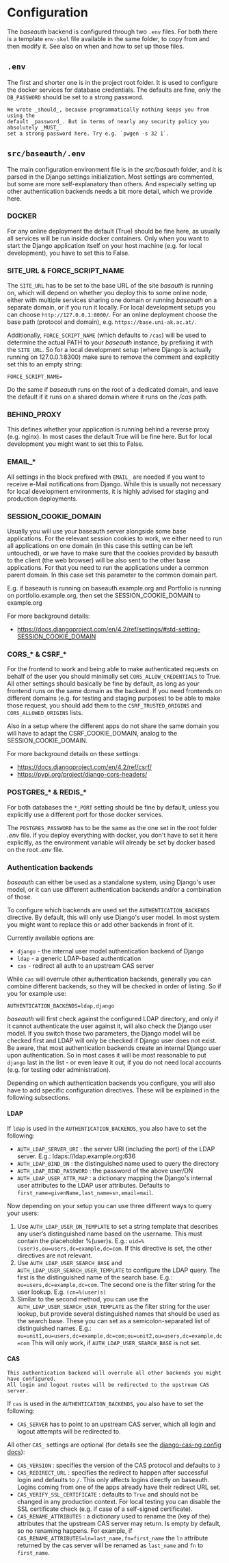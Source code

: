 # Configuration

The _baseauth_ backend is configured through two `.env` files. For both there is a template
`env-skel` file available in the same folder, to copy from and then modify it. See
also [](install.md) on when and how to set up those files.

## `.env`

The first and shorter one is in the project root folder. It is used to configure the
docker services for database credentials. The defaults are fine, only the `DB_PASSWORD`
should be set to a strong password.

```{danger}
We wrote _should_, because programmatically nothing keeps you from using the
default _password_. But in terms of nearly any security policy you absolutely _MUST_
set a strong password here. Try e.g. `pwgen -s 32 1`.
```

## `src/baseauth/.env`

The main configuration environment file is in the _src/basauth_ folder, and it is
parsed in the Django settings initialization. Most settings are commented, but some
are more self-explanatory than others. And especially setting up other authentication
backends needs a bit more detail, which we provide here.

### DOCKER

For any online deployment the default (True) should be fine here, as usually all
services will be run inside docker containers. Only when you want to start the
Django application itself on your host machine (e.g. for local development), you have
to set this to False.

### SITE_URL & FORCE_SCRIPT_NAME

The `SITE_URL` has to be set to the base URL of the site _basauth_ is running on, which
will depend on whether you deploy this to some online node, either with multiple services
sharing one domain or running _baseauth_ on a separate domain, or if you run it locally.
For local development setups you can choose `http://127.0.0.1:8000/`. For an online
deployment choose the base path (protocol and domain), e.g. `https://base.uni-ak.ac.at/`.

Additionally, `FORCE_SCRIPT_NAME` (which defaults to `/cas`) will be used to
determine the actual PATH to your _baseauth_ instance, by prefixing it with the
`SITE_URL`. So for a local development setup (where Django is actually running on
127.0.0.1:8300) make sure to remove the comment and explicitly set this to an empty
string:

```
FORCE_SCRIPT_NAME=
```

Do the same if _baseauth_ runs on the root of a dedicated domain, and leave the
default if it runs on a shared domain where it runs on the _/cas_ path.

### BEHIND_PROXY

This defines whether your application is running behind a reverse proxy (e.g. nginx).
In most cases the default True will be fine here. But for local development you might
want to set this to False.

### EMAIL\_\*

All settings in the block prefixed with `EMAIL_` are needed if you want to receive
e-Mail notifications from Django. While this is usually not necessary for local
development environments, it is highly advised for staging and production deployments.

### SESSION_COOKIE_DOMAIN

Usually you will use your baseauth server alongside some base applications. For the
relevant session cookies to work, we either need to run all applications on one
domain (in this case this setting can be left untouched), or we have to make sure
that the cookies provided by basauth to the client (the web browser) will be also
sent to the other base applications. For that you need to run the applications under
a common parent domain. In this case set this parameter to the common domain part.

E.g. if baseauth is running on baseauth.example.org and Portfolio is running on
portfolio.example.org, then set the SESSION_COOKIE_DOMAIN to example.org

For more background details:

- https://docs.djangoproject.com/en/4.2/ref/settings/#std-setting-SESSION_COOKIE_DOMAIN

### CORS\_\* & CSRF\_\*

For the frontend to work and being able to make authenticated requests on behalf
of the user you should minimally set `CORS_ALLOW_CREDENTIALS` to True. All other
settings should basically be fine by default, as long as your frontend runs on the
same domain as the backend. If you need frontends on different domains (e.g. for
testing and staging purposes) to be able to make those request, you should add them
to the `CSRF_TRUSTED_ORIGINS` and `CORS_ALLOWED_ORIGINS` lists.

Also in a setup where the different apps do not share the same domain you will have
to adapt the CSRF_COOKIE_DOMAIN, analog to the SESSION_COOKIE_DOMAIN.

For more background details on these settings:

- https://docs.djangoproject.com/en/4.2/ref/csrf/
- https://pypi.org/project/django-cors-headers/

### POSTGRES\_\* & REDIS\_\*

For both databases the `*_PORT` setting should be fine by default, unless you explicitly
use a different port for those docker services.

The `POSTGRES_PASSWORD` has to be the same as the one set in the root folder _.env_ file.
If you deploy everything with docker, you don't have to set it here explicitly, as the
environment variable will already be set by docker based on the root _.env_ file.

### Authentication backends

_baseauth_ can either be used as a standalone system, using Django's user model,
or it can use different authentication backends and/or a combination of those.

To configure which backends are used set the `AUTHENTICATION_BACKENDS` directive.
By default, this will only use Django's user model. In most system you might want
to replace this or add other backends in front of it.

Currently available options are:

- `django` - the internal user model authentication backend of Django
- `ldap` - a generic LDAP-based authentication
- `cas` - redirect all auth to an upstream CAS server

While `cas` will overrule other authentication backends, generally you can combine
different backends, so they will be checked in order of listing. So if
you for example use:

```
AUTHENTICATION_BACKENDS=ldap,django
```

_baseauth_ will first check against the configured LDAP directory, and only if it
cannot authenticate the user against it, will also check the Django user model. If
you switch those two parameters, the Django model will be checked first and LDAP
will only be checked if Django user does not exist. Be aware, that most authentication
backends create an internal Django user upon authentication. So in most cases it will
be most reasonable to put `django` last in the list - or even leave it out, if you do
not need local accounts (e.g. for testing oder administration).

Depending on which authentication backends you configure, you will also have to
add specific configuration directives. These will be explained in the following
subsections.

#### LDAP

If `ldap` is used in the `AUTHENTICATION_BACKENDS`, you also have to set the following:

- `AUTH_LDAP_SERVER_URI` : the server URI (including the port) of the LDAP server.
  E.g.: ldaps://ldap.example.org:636
- `AUTH_LDAP_BIND_DN` : the distinguished name used to query the directory
- `AUTH_LDAP_BIND_PASSWORD` : the password of the above user/DN
- `AUTH_LDAP_USER_ATTR_MAP` : a dictionary mapping the Django's internal user attributes
  to the LDAP user attributes. Defaults to `first_name=givenName,last_name=sn,email=mail`.

Now depending on your setup you can use three different ways to query your users:

1. Use `AUTH_LDAP_USER_DN_TEMPLATE` to set a string template that describes any
   user’s distinguished name based on the username. This must contain the placeholder
   %(user)s. E.g.: `uid=%(user)s,ou=users,dc=example,dc=com`. If this directive is
   set, the other directives are not relevant.
2. Use `AUTH_LDAP_USER_SEARCH_BASE` and `AUTH_LDAP_USER_SEARCH_USER_TEMPLATE` to
   configure the LDAP query. The first is the distinguished name of the search base.
   E.g.: `ou=users,dc=example,dc=com`. The second one is the filter string for the
   user lookup. E.g. `(cn=%(user)s)`
3. Similar to the second method, you can use the `AUTH_LDAP_USER_SEARCH_USER_TEMPLATE`
   as the filter string for the user lookup, but provide several distinguished names
   that should be used as the search base. These you can set as a semicolon-separated
   list of distinguished names. E.g.:
   `ou=unit1,ou=users,dc=example,dc=com;ou=unit2,ou=users,dc=example,dc=com`
   This will only work, if `AUTH_LDAP_USER_SEARCH_BASE` is not set.

#### CAS

```{note}
This authentication backend will overrule all other backends you might have configured.
All login and logout routes will be redirected to the upstream CAS server.
```

If `cas` is used in the `AUTHENTICATION_BACKENDS`, you also have to set the following:

- `CAS_SERVER` has to point to an upstream CAS server, which all login and logout
  attempts will be redirected to.

All other `CAS_` settings are optional (for details see the
[django-cas-ng config docs](https://djangocas.dev/docs/4.0/configuration.html)):

- `CAS_VERSION` : specifies the version of the CAS protocol and defaults to `3`
- `CAS_REDIRECT_URL` : specifies the redirect to happen after successful login and
  defaults to `/`. This only affects logins directly on baseauth. Logins coming
  from one of the apps already have their redirect URL set.
- `CAS_VERIFY_SSL_CERTIFICATE` : defaults to `True` and should not be changed in any
  production context. For local testing you can disable the SSL certificate check
  (e.g. if case of a self-signed certificate).
- `CAS_RENAME_ATTRIBUTES` : a dictionary used to rename the (key of the) attributes
  that the upstream CAS server may return. Is empty by default, so no renaming happens.
  For example, if `CAS_RENAME_ATTRIBUTES=ln=last_name,fn=first_name` the `ln` attribute
  returned by the cas server will be renamed as `last_name` and `fn` to `first_name`.
